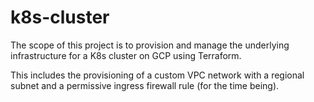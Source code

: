 # k8s-cluster

The scope of this project is to provision and manage the underlying infrastructure for a K8s cluster on GCP using Terraform.

This includes the provisioning of a custom VPC network with a regional subnet and a permissive ingress firewall rule (for the time being).
